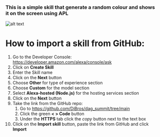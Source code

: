 ### This is a simple skill that generate a random colour and shows it on the screen using APL
![alt text](https://m.media-amazon.com/images/G/01/mobile-apps/dex/alexa/alexa-skills-kit/tutorials/quiz-game/header._TTH_.png)

# How to import a skill from GitHub:

1. Go to the Developer Console: https://developer.amazon.com/alexa/console/ask
2. Click on **Create Skill**
3. Enter the Skill name
4. Click on the **Next** button
5. Choose **Other** for type of experience section
6. Choose **Custom** for the model section
7. Select **Alexa-hosted (Node.js)** for the hosting services section
8. Click on the **Next** button
9. Take the link from the GitHub repo:
    1. Go to https://github.com/DiBros/dag_summit/tree/main
    2. Click the green **< > Code** button
    3. Under the **HTTPS** tab click the *copy* button next to the text box
10. Click on the **Import skill** button, paste the link from GitHub and click **Import**

